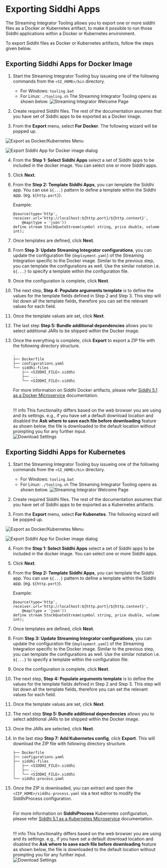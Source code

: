 # Exporting Siddhi Apps

The Streaming Integrator Tooling allows you to export one or more siddhi files as a Docker or Kubernetes artifact, to make it possible to run those Siddhi applications within a Docker or Kubernetes environment.

To export Siddhi files as Docker or Kubernetes artifacts, follow the steps given below.

## Exporting Siddhi Apps for Docker Image

1. Start the Streaming Integrator Tooling buy issueing one of the following commands from the `<SI_HOME>/bin` directory.
    - For Windows: `tooling.bat`
    - For Linux: `./tooling.sh`
    The Streaming Integrator Tooling opens as shown below.
    ![Streaming Integrator Welcome Page](../images/exporting-Siddhi-Applications/SI-Welcome_Page.png)

2. Create required Siddhi files. The rest of the documentation assumes that you have set of Siddhi apps to be exported as a Docker image.

3. From the **Export** menu, select **For Docker**. The following wizard will be popped up.

![Export as Docker/Kubernetes Menu](../images/exporting-Siddhi-Applications/Export_Docker_k8s_Menu.png)

![Export Siddhi App for Docker image dialog](../images/exporting-Siddhi-Applications/Export_Docker_1.png)

4. From the **Step 1: Select Siddhi Apps** select a set of Siddhi apps to be included in the docker image. You can select one or more Siddhi apps.

5. Click **Next**.

6. From the **Step 2: Template Siddhi Apps**, you can template the Siddhi app. You can use `${...}` pattern to define a template within the Siddhi app. (eg. `${http.port}`).

    Example:
    ```
    @source(type='http', receiver.url='http://localhost:${http.port}/${http.context}',
        @map(type = 'json'))
    define stream StockQuoteStream(symbol string, price double, volume int);
    ```

7. Once templates are defined, click **Next**.

8. From **Step 3: Update Streaming Integrator configurations**, you can update the configuration file (`deployment.yaml`) of the Streaming Integration specific to the Docker image. Similar to the previous step, you can template the configurations as well. Use the similar notation i.e. `${...}` to specify a template within the configuration file.

9. Once the configuration is complete, click **Next**.

10. The next step, **Step 4: Populate arguments template** is to define the values for the template fields defined in Step 2 and Step 3. This step will list down all the template fields, therefore you can set the relevant values for each field.

11. Once the template values are set, click **Next**.

12. The last step **Step 5: Bundle additional dependencies** allows you to select additional JARs to be shipped within the Docker image.

13. Once the everything is complete, click **Export** to export a ZIP file with the following directory structure.

    ```
    .
    ├── Dockerfile
    ├── configurations.yaml
    └── siddhi-files
        ├── <SIDDHI_FILE>.siddhi
        ├── ...
        └── <SIDDHI_FILE>.siddhi
    ```

    For more information on Siddhi Docker artifacts, please refer [Siddhi 5.1 as a Docker Microservice](https://siddhi.io/en/v5.1/docs/siddhi-as-a-docker-microservice/) documentation.<br /><br />

    !!! info
        This functionality differs based on the web browser you are using and its settings. e.g., if you have set a default
        download location and disabled the **Ask where to save each file before downloading** feature as shown below, the
        file is downloaded to the default location without prompting you for any further input.<br/>
        ![Download Settings](../images/exporting-Siddhi-Applications/Download_Settings.png)

## Exporting Siddhi Apps for Kubernetes

1. Start the Streaming Integrator Tooling buy issueing one of the following commands from the `<SI_HOME>/bin` directory.
    - For Windows: `tooling.bat`
    - For Linux: `./tooling.sh`
    The Streaming Integrator Tooling opens as shown below.
    ![Streaming Integrator Welcome Page](../images/exporting-Siddhi-Applications/SI-Welcome_Page.png)

2. Create required Siddhi files. The rest of the documentation assumes that you have set of Siddhi apps to be exported as a Kubernetes artifacts.

3. From the **Export** menu, select **For Kubenetes**. The following wizard will be popped up.

![Export as Docker/Kubernetes Menu](../images/exporting-Siddhi-Applications/Export_Docker_k8s_Menu.png)

![Export Siddhi App for Docker image dialog](../images/exporting-Siddhi-Applications/Export_k8s_1.png)

4. From the **Step 1: Select Siddhi Apps** select a set of Siddhi apps to be included in the docker image. You can select one or more Siddhi apps.

5. Click **Next**.

6. From the **Step 2: Template Siddhi Apps**, you can template the Siddhi app. You can use `${...}` pattern to define a template within the Siddhi app. (eg. `${http.port}`).

    Example:
    ```
    @source(type='http', receiver.url='http://localhost:${http.port}/${http.context}',
        @map(type = 'json'))
    define stream StockQuoteStream(symbol string, price double, volume int);
    ```

7. Once templates are defined, click **Next**.

8. From **Step 3: Update Streaming Integrator configurations**, you can update the configuration file (`deployment.yaml`) of the Streaming Integration specific to the Docker image. Similar to the previous step, you can template the configurations as well. Use the similar notation i.e. `${...}` to specify a template within the configuration file.

9. Once the configuration is complete, click **Next**.

10. The next step, **Step 4: Populate arguments template** is to define the values for the template fields defined in Step 2 and Step 3. This step will list down all the template fields, therefore you can set the relevant values for each field.

11. Once the template values are set, click **Next**.

12. The next step **Step 5: Bundle additional dependencies** allows you to select additional JARs to be shipped within the Docker image.

13. Once the JARs are selected, click **Next**.

14. In the last step **Step 7: Add Kubernetes config**, click **Export**. This will download the ZIP file with following directory structure.

    ```
    ├── Dockerfile
    ├── configurations.yaml
    ├── siddhi-files
    │   ├── <SIDDHI_FILE>.siddhi
    │   ├── ...
    │   └── <SIDDHI_FILE>.siddhi
    └── siddhi-process.yaml
    ```

15. Once the ZIP is downloaded, you can extract and open the `<ZIP_HOME>/siddhi-process.yaml` via a text editor to modify the SiddhiProcess configuration.<br /><br />

    For more information on **SiddhiProcess** Kubernetes configuration, please refer [Siddhi 5.1 as a Kubernetes Microservice](https://siddhi.io/en/v5.1/docs/siddhi-as-a-docker-microservice/) documentation.<br /><br />

    !!! info
        This functionality differs based on the web browser you are using and its settings. e.g., if you have set a default
        download location and disabled the **Ask where to save each file before downloading** feature as shown below, the
        file is downloaded to the default location without prompting you for any further input.<br/>
        ![Download Settings](../images/exporting-Siddhi-Applications/Download_Settings.png)
